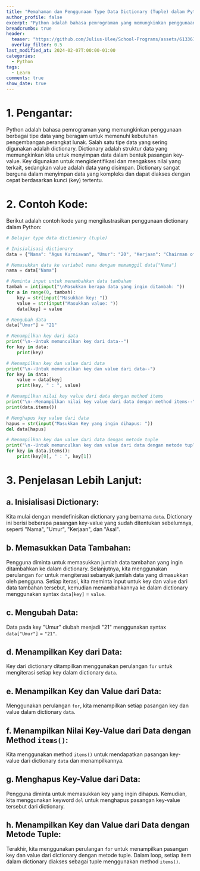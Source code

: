 ```yaml
---
title: "Pemahaman dan Penggunaan Type Data Dictionary (Tuple) dalam Python"
author_profile: false
excerpt: "Python adalah bahasa pemrograman yang memungkinkan penggunaan berbagai tipe data yang beragam untuk memenuhi kebutuhan pengembangan perangkat lunak. Salah satu tipe data yang sering digunakan adalah dictionary."
breadcrumbs: true
header:
  teaser: "https://github.com/Julius-Ulee/School-Programs/assets/61336116/5d588504-081b-4da7-8e83-fc3ed7af8736"
  overlay_filter: 0.5
last_modified_at: 2024-02-07T:00:00-01:00
categories:
  - Python
tags:
  - Learn
comments: true
show_date: true
---
```


# 1. Pengantar:
Python adalah bahasa pemrograman yang memungkinkan penggunaan berbagai tipe data yang beragam untuk memenuhi kebutuhan pengembangan perangkat lunak. Salah satu tipe data yang sering digunakan adalah dictionary. Dictionary adalah struktur data yang memungkinkan kita untuk menyimpan data dalam bentuk pasangan key-value. Key digunakan untuk mengidentifikasi dan mengakses nilai yang terkait, sedangkan value adalah data yang disimpan. Dictionary sangat berguna dalam menyimpan data yang kompleks dan dapat diakses dengan cepat berdasarkan kunci (key) tertentu.

# 2. Contoh Kode:
Berikut adalah contoh kode yang mengilustrasikan penggunaan dictionary dalam Python:

```py
# Belajar type data dictionary (tuple)

# Inisialisasi dictionary
data = {"Nama": "Agus Kurniawan", "Umur": "20", "Kerjaan": "Chairman of Coconut", "Asal": "Depok"}

# Memasukkan data ke variabel nama dengan memanggil data["Nama"]
nama = data["Nama"]

# Meminta input untuk menambahkan data tambahan
tambah = int(input("\nMasukkan berapa data yang ingin ditambah: "))
for a in range(0, tambah):
    key = str(input("Masukkan key: "))
    value = str(input("Masukkan value: "))
    data[key] = value

# Mengubah data
data["Umur"] = "21"

# Menampilkan key dari data
print("\n--Untuk memunculkan key dari data--")
for key in data:
    print(key)

# Menampilkan key dan value dari data
print("\n--Untuk memunculkan key dan value dari data--")
for key in data:
    value = data[key]
    print(key, " : ", value)

# Menampilkan nilai key value dari data dengan method items
print("\n--Menampilkan nilai key value dari data dengan method items--")
print(data.items())

# Menghapus key value dari data
hapus = str(input("Masukkan Key yang ingin dihapus: "))
del data[hapus]

# Menampilkan key dan value dari data dengan metode tuple
print("\n--Untuk memunculkan key dan value dari data dengan metode tuple--")
for key in data.items():
    print(key[0], " : ", key[1])
```

# 3. Penjelasan Lebih Lanjut:
## a. Inisialisasi Dictionary:
Kita mulai dengan mendefinisikan dictionary yang bernama `data`. Dictionary ini berisi beberapa pasangan key-value yang sudah ditentukan sebelumnya, seperti "Nama", "Umur", "Kerjaan", dan "Asal".

## b. Memasukkan Data Tambahan:
Pengguna diminta untuk memasukkan jumlah data tambahan yang ingin ditambahkan ke dalam dictionary. Selanjutnya, kita menggunakan perulangan `for` untuk mengiterasi sebanyak jumlah data yang dimasukkan oleh pengguna. Setiap iterasi, kita meminta input untuk key dan value dari data tambahan tersebut, kemudian menambahkannya ke dalam dictionary menggunakan syntax `data[key]` = `value`.

## c. Mengubah Data:
Data pada key "Umur" diubah menjadi "21" menggunakan syntax `data["Umur"]` = `"21"`.

## d. Menampilkan Key dari Data:
Key dari dictionary ditampilkan menggunakan perulangan `for` untuk mengiterasi setiap key dalam dictionary `data`.

## e. Menampilkan Key dan Value dari Data:
Menggunakan perulangan `for`, kita menampilkan setiap pasangan key dan value dalam dictionary `data`.

## f. Menampilkan Nilai Key-Value dari Data dengan Method `items()`:
Kita menggunakan method `items()` untuk mendapatkan pasangan key-value dari dictionary `data` dan menampilkannya.

## g. Menghapus Key-Value dari Data:
Pengguna diminta untuk memasukkan key yang ingin dihapus. Kemudian, kita menggunakan keyword `del` untuk menghapus pasangan key-value tersebut dari dictionary.

## h. Menampilkan Key dan Value dari Data dengan Metode Tuple:
Terakhir, kita menggunakan perulangan `for` untuk menampilkan pasangan key dan value dari dictionary dengan metode tuple. Dalam loop, setiap item dalam dictionary diakses sebagai tuple menggunakan method `items()`.
